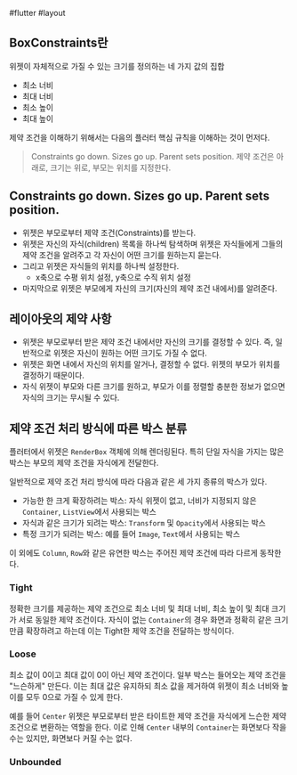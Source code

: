#flutter #layout
## BoxConstraints란

위젯이 자체적으로 가질 수 있는 크기를 정의하는 네 가지 값의 집합
- 최소 너비
- 최대 너비
- 최소 높이
- 최대 높이

제약 조건을 이해하기 위해서는 다음의 플러터 핵심 규칙을 이해하는 것이 먼저다.

> Constraints go down. Sizes go up. Parent sets position.
 제약 조건은 아래로, 크기는 위로, 부모는 위치를 지정한다.


## Constraints go down. Sizes go up. Parent sets position.

- 위젯은 부모로부터 제약 조건(Constraints)를 받는다.
- 위젯은 자신의 자식(children) 목록을 하나씩 탐색하며 위젯은 자식들에게 그들의 제약 조건을 알려주고 각 자신이 어떤 크기를 원하는지 묻는다.
- 그리고 위젯은 자식들의 위치를 하나씩 설정한다.
	- x축으로 수평 위치 설정, y축으로 수직 위치 설정
- 마지막으로 위젯은 부모에게 자신의 크기(자신의 제약 조건 내에서)를 알려준다.

## 레이아웃의 제약 사항
- 위젯은 부모로부터 받은 제약 조건 내에서만 자신의 크기를 결정할 수 있다. 즉, 일반적으로 위젯은 자신이 원하는 어떤 크기도 가질 수 없다.
- 위젯은 화면 내에서 자신의 위치를 알거나, 결정할 수 없다. 위젯의 부모가 위치를 결정하기 때문이다.
- 자식 위젯이 부모와 다른 크기를 원하고, 부모가 이를 정렬할 충분한 정보가 없으면 자식의 크기는 무시될 수 있다.

## 제약 조건 처리 방식에 따른 박스 분류
플러터에서 위젯은 `RenderBox` 객체에 의해 렌더링된다. 특히 단일 자식을 가지는 많은 박스는 부모의 제약 조건을 자식에게 전달한다.

일반적으로 제약 조건 처리 방식에 따라 다음과 같은 세 가지 종류의 박스가 있다.

- 가능한 한 크게 확장하려는 박스: 자식 위젯이 없고, 너비가 지정되지 않은 `Container`, `ListView`에서 사용되는 박스
- 자식과 같은 크기가 되려는 박스: `Transform` 및 `Opacity`에서 사용되는 박스
- 특정 크기가 되려는 박스: 예를 들어 `Image`, `Text`에서 사용되는 박스

이 외에도 `Column`, `Row`와 같은 유연한 박스는 주어진 제약 조건에 따라 다르게 동작한다.

### Tight 
정확한 크기를 제공하는 제약 조건으로 최소 너비 및 최대 너비, 최소 높이 및 최대 크기가 서로 동일한 제약 조건이다. 자식이 없는 `Container`의 경우 화면과 정확히 같은 크기만큼 확장하려고 하는데 이는 Tight한 제약 조건을 전달하는 방식이다.


### Loose
최소 값이 0이고 최대 값이 0이 아닌 제약 조건이다. 일부 박스는 들어오는 제약 조건을 "느슨하게" 만든다. 이는 최대 값은 유지하되 최소 값을 제거하여 위젯이 최소 너비와 높이를 모두 0으로 가질 수 있게 한다.

예를 들어 `Center` 위젯은 부모로부터 받은 타이트한 제약 조건을 자식에게 느슨한 제약 조건으로 변환하는 역할을 한다. 이로 인해 `Center` 내부의 `Container`는 화면보다 작을 수는 있지만, 화면보다 커질 수는 없다.

### Unbounded
